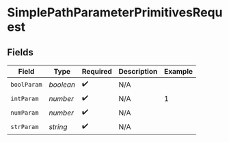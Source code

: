 # SimplePathParameterPrimitivesRequest


## Fields

| Field              | Type               | Required           | Description        | Example            |
| ------------------ | ------------------ | ------------------ | ------------------ | ------------------ |
| `boolParam`        | *boolean*          | :heavy_check_mark: | N/A                |                    |
| `intParam`         | *number*           | :heavy_check_mark: | N/A                | 1                  |
| `numParam`         | *number*           | :heavy_check_mark: | N/A                |                    |
| `strParam`         | *string*           | :heavy_check_mark: | N/A                |                    |